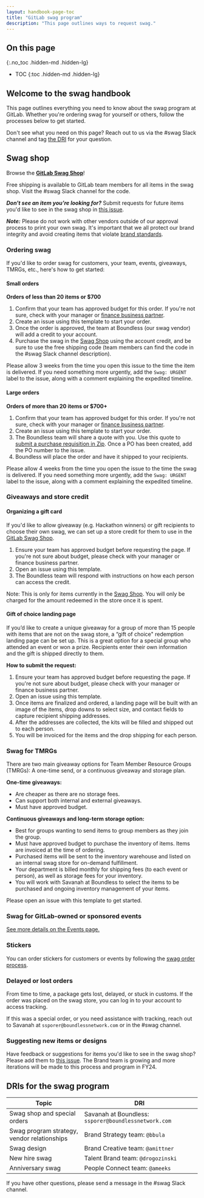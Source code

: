```yaml
---
layout: handbook-page-toc
title: "GitLab swag program"
description: "This page outlines ways to request swag."
---
```


## On this page
{:.no_toc .hidden-md .hidden-lg}

- TOC
{:toc .hidden-md .hidden-lg}

## Welcome to the swag handbook

This page outlines everything you need to know about the swag program at GitLab. Whether you're ordering swag for yourself or others, follow the processes below to get started.

Don't see what you need on this page? Reach out to us via the #swag Slack channel and tag [the DRI](/handbook/marketing/brand-and-product-marketing/brand/merchandise-handling/#dris-for-the-swag-program) for your question. 

## Swag shop

Browse the [**GitLab Swag Shop**](https://www.shop.gitlab.com)! 

Free shipping is available to GitLab team members for all items in the swag shop. Visit the #swag Slack channel for the code.
     
**_Don't see an item you're looking for?_** Submit requests for future items you'd like to see in the swag shop in [this issue](https://gitlab.com/gitlab-com/marketing/brand-product-marketing/brand-strategy/-/issues/11).

_**Note:**_ Please do not work with other vendors outside of our approval process to print your own swag. It's important that we all protect our brand integrity and avoid creating items that violate [brand standards](https://design.gitlab.com/).

### Ordering swag 

If you'd like to order swag for customers, your team, events, giveaways, TMRGs, etc., here's how to get started:

#### Small orders

**Orders of less than 20 items or $700** 

1. Confirm that your team has approved budget for this order. If you're not sure, check with your manager or [finance business partner](/handbook/finance/financial-planning-and-analysis/#our-team).
1. Create an issue using this template to start your order. 
1. Once the order is approved, the team at Boundless (our swag vendor) will add a credit to your account.
1. Purchase the swag in the [Swag Shop](https://shop.gitlab.com/) using the account credit, and be sure to use the free shipping code (team members can find the code in the #swag Slack channel description). 

Please allow 3 weeks from the time you open this issue to the time the item is delivered. If you need something more urgently, add the `Swag: URGENT` label to the issue, along with a comment explaining the expedited timeline. 

#### Large orders 

**Orders of more than 20 items or $700+**

1. Confirm that your team has approved budget for this order. If you're not sure, check with your manager or [finance business partner](/handbook/finance/financial-planning-and-analysis/#our-team).
1. Create an issue using this template to start your order.
1. The Boundless team will share a quote with you. Use this quote to [submit a purchase requisition in Zip](/handbook/business-technology/enterprise-applications/guides/zip-guide/#zip---getting-started). Once a PO has been created, add the PO number to the issue.
1. Boundless will place the order and have it shipped to your recipients. 

Please allow 4 weeks from the time you open the issue to the time the swag is delivered. If you need something more urgently, add the `Swag: URGENT` label to the issue, along with a comment explaining the expedited timeline. 

### Giveaways and store credit

#### Organizing a gift card

If you'd like to allow giveaway (e.g. Hackathon winners) or gift recipients to choose their own swag, we can set up a store credit for them to use in the [GitLab Swag Shop](https://shop.gitlab.com/).

1. Ensure your team has approved budget before requesting the page. If you're not sure about budget, please check with your manager or finance business partner.
1. Open an issue using this template.  
1. The Boundless team will respond with instructions on how each person can access the credit. 

Note: This is only for items currently in the [Swag Shop](https://shop.gitlab.com/). You will only be charged for the amount redeemed in the store once it is spent.  

#### Gift of choice landing page

If you’d like to create a unique giveaway for a group of more than 15 people with items that are not on the swag store, a “gift of choice" redemption landing page can be set up. This is a great option for a special group who attended an event or won a prize. Recipients enter their own information and the gift is shipped directly to them. 

**How to submit the request:**

1. Ensure your team has approved budget before requesting the page. If you're not sure about budget, please check with your manager or finance business partner.
1. Open an issue using this template. 
1. Once items are finalized and ordered, a landing page will be built with an image of the items, drop downs to select size, and contact fields to capture recipient shipping addresses. 
1. After the addresses are collected, the kits will be filled and shipped out to each person. 
1. You will be invoiced for the items and the drop shipping for each person. 


### Swag for TMRGs

There are two main giveaway options for Team Member Resource Groups (TMRGs): A one-time send, or a continuous giveaway and storage plan.

**One-time giveaways:**
- Are cheaper as there are no storage fees.
- Can support both internal and external giveaways.
- Must have approved budget.

**Continuous giveaways and long-term storage option:**
- Best for groups wanting to send items to group members as they join the group.
- Must have approved budget to purchase the inventory of items. Items are invoiced at the time of ordering. 
- Purchased items will be sent to the inventory warehouse and listed on an internal swag store for on-demand fulfillment. 
- Your department is billed monthly for shipping fees (to each event or person), as well as storage fees for your inventory.
- You will work with Savanah at Boundless to select the items to be purchased and ongoing inventory management of your items. 

Please open an issue with this template to get started.

### Swag for GitLab-owned or sponsored events

[See more details on the Events page.](/handbook/marketing/events/#swag-for-events)

### Stickers

You can order stickers for customers or events by following the [swag order process](/handbook/marketing/brand-and-product-marketing/brand/merchandise-handling/#ordering-swag).

### Delayed or lost orders

From time to time, a package gets lost, delayed, or stuck in customs. If the order was placed on the swag store, you can log in to your account to access tracking. 

If this was a special order, or you need assistance with tracking, reach out to Savanah at `ssporer@boundlessnetwork.com` or in the #swag channel.

### Suggesting new items or designs

Have feedback or suggestions for items you'd like to see in the swag shop? Please add them to [this issue](https://gitlab.com/gitlab-com/marketing/brand-product-marketing/brand-strategy/-/issues/11). The Brand team is growing and more iterations will be made to this process and program in FY24.

## DRIs for the swag program

| Topic | DRI |
| ------ | ------ |
|    Swag shop and special orders    |    Savanah at Boundless: `ssporer@boundlessnetwork.com`    |
|    Swag program strategy, vendor relationships    |    Brand Strategy team: `@bbula`    |
|    Swag design    |    Brand Creative team: `@amittner`    |
|    New hire swag    |    Talent Brand team: `@drogozinski`    |
|   Anniversary swag     |    People Connect team: `@ameeks`    |

If you have other questions, please send a message in the #swag Slack channel. 
